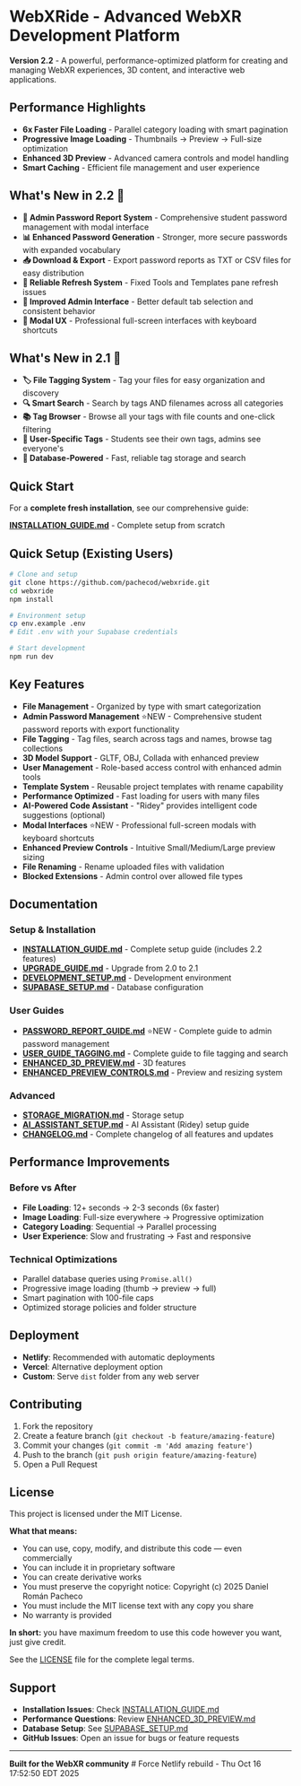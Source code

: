 # WebXRide - Advanced WebXR Development Platform

**Version 2.2** - A powerful, performance-optimized platform for creating and managing WebXR experiences, 3D content, and interactive web applications.

## Performance Highlights

- **6x Faster File Loading** - Parallel category loading with smart pagination
- **Progressive Image Loading** - Thumbnails → Preview → Full-size optimization
- **Enhanced 3D Preview** - Advanced camera controls and model handling
- **Smart Caching** - Efficient file management and user experience

## What's New in 2.2 🎉

- **🔐 Admin Password Report System** - Comprehensive student password management with modal interface
- **📊 Enhanced Password Generation** - Stronger, more secure passwords with expanded vocabulary
- **📥 Download & Export** - Export password reports as TXT or CSV files for easy distribution
- **🔄 Reliable Refresh System** - Fixed Tools and Templates pane refresh issues
- **🎯 Improved Admin Interface** - Better default tab selection and consistent behavior
- **📱 Modal UX** - Professional full-screen interfaces with keyboard shortcuts

## What's New in 2.1 🎉

- **🏷️ File Tagging System** - Tag your files for easy organization and discovery
- **🔍 Smart Search** - Search by tags AND filenames across all categories
- **📚 Tag Browser** - Browse all your tags with file counts and one-click filtering
- **👥 User-Specific Tags** - Students see their own tags, admins see everyone's
- **💾 Database-Powered** - Fast, reliable tag storage and search

## Quick Start

For a **complete fresh installation**, see our comprehensive guide:

**[INSTALLATION_GUIDE.md](INSTALLATION_GUIDE.md)** - Complete setup from scratch

## Quick Setup (Existing Users)

```bash
# Clone and setup
git clone https://github.com/pachecod/webxride.git
cd webxride
npm install

# Environment setup
cp env.example .env
# Edit .env with your Supabase credentials

# Start development
npm run dev
```

## Key Features

- **File Management** - Organized by type with smart categorization
- **Admin Password Management** ⭐NEW - Comprehensive student password reports with export functionality
- **File Tagging** - Tag files, search across tags and names, browse tag collections
- **3D Model Support** - GLTF, OBJ, Collada with enhanced preview
- **User Management** - Role-based access control with enhanced admin tools
- **Template System** - Reusable project templates with rename capability
- **Performance Optimized** - Fast loading for users with many files
- **AI-Powered Code Assistant** - "Ridey" provides intelligent code suggestions (optional)
- **Modal Interfaces** ⭐NEW - Professional full-screen modals with keyboard shortcuts
- **Enhanced Preview Controls** - Intuitive Small/Medium/Large preview sizing
- **File Renaming** - Rename uploaded files with validation
- **Blocked Extensions** - Admin control over allowed file types

## Documentation

### Setup & Installation
- **[INSTALLATION_GUIDE.md](INSTALLATION_GUIDE.md)** - Complete setup guide (includes 2.2 features)
- **[UPGRADE_GUIDE.md](UPGRADE_GUIDE.md)** - Upgrade from 2.0 to 2.1
- **[DEVELOPMENT_SETUP.md](DEVELOPMENT_SETUP.md)** - Development environment
- **[SUPABASE_SETUP.md](SUPABASE_SETUP.md)** - Database configuration

### User Guides
- **[PASSWORD_REPORT_GUIDE.md](PASSWORD_REPORT_GUIDE.md)** ⭐NEW - Complete guide to admin password management
- **[USER_GUIDE_TAGGING.md](USER_GUIDE_TAGGING.md)** - Complete guide to file tagging and search
- **[ENHANCED_3D_PREVIEW.md](ENHANCED_3D_PREVIEW.md)** - 3D features
- **[ENHANCED_PREVIEW_CONTROLS.md](ENHANCED_PREVIEW_CONTROLS.md)** - Preview and resizing system

### Advanced
- **[STORAGE_MIGRATION.md](STORAGE_MIGRATION.md)** - Storage setup
- **[AI_ASSISTANT_SETUP.md](AI_ASSISTANT_SETUP.md)** - AI Assistant (Ridey) setup guide
- **[CHANGELOG.md](CHANGELOG.md)** - Complete changelog of all features and updates

## Performance Improvements

### Before vs After
- **File Loading**: 12+ seconds → 2-3 seconds (6x faster)
- **Image Loading**: Full-size everywhere → Progressive optimization
- **Category Loading**: Sequential → Parallel processing
- **User Experience**: Slow and frustrating → Fast and responsive

### Technical Optimizations
- Parallel database queries using `Promise.all()`
- Progressive image loading (thumb → preview → full)
- Smart pagination with 100-file caps
- Optimized storage policies and folder structure

## Deployment

- **Netlify**: Recommended with automatic deployments
- **Vercel**: Alternative deployment option
- **Custom**: Serve `dist` folder from any web server

## Contributing

1. Fork the repository
2. Create a feature branch (`git checkout -b feature/amazing-feature`)
3. Commit your changes (`git commit -m 'Add amazing feature'`)
4. Push to the branch (`git push origin feature/amazing-feature`)
5. Open a Pull Request

## License

This project is licensed under the MIT License.

**What that means:**
- You can use, copy, modify, and distribute this code — even commercially  
- You can include it in proprietary software  
- You can create derivative works  
- You must preserve the copyright notice: Copyright (c) 2025 Daniel Román Pacheco  
- You must include the MIT license text with any copy you share  
- No warranty is provided  

**In short:** you have maximum freedom to use this code however you want, just give credit.

See the [LICENSE](LICENSE) file for the complete legal terms.

## Support

- **Installation Issues**: Check [INSTALLATION_GUIDE.md](INSTALLATION_GUIDE.md)
- **Performance Questions**: Review [ENHANCED_3D_PREVIEW.md](ENHANCED_3D_PREVIEW.md)
- **Database Setup**: See [SUPABASE_SETUP.md](SUPABASE_SETUP.md)
- **GitHub Issues**: Open an issue for bugs or feature requests

---

**Built for the WebXR community** # Force Netlify rebuild - Thu Oct 16 17:52:50 EDT 2025
